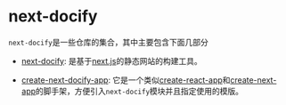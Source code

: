 # next-docify

`next-docify`是一些仓库的集合，其中主要包含下面几部分

- [next-docify](https://github.com/ryuever/next-docify/tree/master/packages/next-docify): 是基于[next.js](https://github.com/zeit/next.js/)的静态网站的构建工具。

- [create-next-docify-app](https://github.com/ryuever/next-docify/tree/master/packages/create-next-docify-app): 它是一个类似[create-react-app](https://github.com/facebook/create-react-app)和[create-next-app](https://github.com/segmentio/create-next-app)的脚手架，方便引入`next-docify`模块并且指定使用的模版。